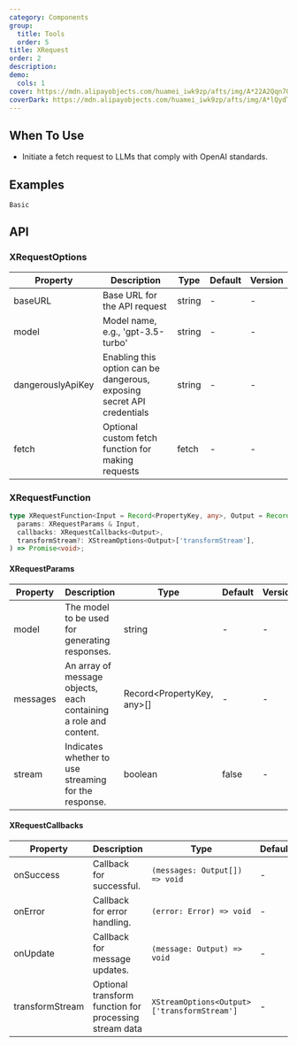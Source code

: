 ```yaml
---
category: Components
group:
  title: Tools
  order: 5
title: XRequest
order: 2
description:
demo:
  cols: 1
cover: https://mdn.alipayobjects.com/huamei_iwk9zp/afts/img/A*22A2Qqn7OrEAAAAAAAAAAAAADgCCAQ/original
coverDark: https://mdn.alipayobjects.com/huamei_iwk9zp/afts/img/A*lQydTrtLz9YAAAAAAAAAAAAADgCCAQ/original
---
```


## When To Use

- Initiate a fetch request to LLMs that comply with OpenAI standards.

## Examples

<code src="./demo/basic.tsx">Basic</code>

## API

### XRequestOptions

| Property | Description | Type | Default | Version |
| --- | --- | --- | --- | --- |
| baseURL | Base URL for the API request | string | - | - |
| model | Model name, e.g., 'gpt-3.5-turbo' | string | - | - |
| dangerouslyApiKey | Enabling this option can be dangerous, exposing secret API credentials | string | - | - |
| fetch | Optional custom fetch function for making requests | fetch | - | - |

### XRequestFunction

```ts
type XRequestFunction<Input = Record<PropertyKey, any>, Output = Record<string, string>> = (
  params: XRequestParams & Input,
  callbacks: XRequestCallbacks<Output>,
  transformStream?: XStreamOptions<Output>['transformStream'],
) => Promise<void>;
```

#### XRequestParams

| Property | Description | Type | Default | Version |
| --- | --- | --- | --- | --- |
| model | The model to be used for generating responses. | string | - | - |
| messages | An array of message objects, each containing a role and content. | Record<PropertyKey, any>[] | - | - |
| stream | Indicates whether to use streaming for the response. | boolean | false | - |

#### XRequestCallbacks

| Property | Description | Type | Default | Version |
| --- | --- | --- | --- | --- |
| onSuccess | Callback for successful. | `(messages: Output[]) => void` | - | - |
| onError | Callback for error handling. | `(error: Error) => void` | - | - |
| onUpdate | Callback for message updates. | `(message: Output) => void` | - | - |
| transformStream | Optional transform function for processing stream data | `XStreamOptions<Output>['transformStream']` | - | - |
